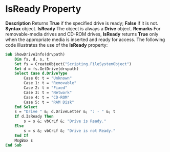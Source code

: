 
# IsReady Property



 **Description**
Returns  **True** if the specified drive is ready; **False** if it is not.
 **Syntax**
object. **IsReady**
The object is always a  **Drive** object.
 **Remarks**
For removable-media drives and CD-ROM drives,  **IsReady** returns **True** only when the appropriate media is inserted and ready for access.
The following code illustrates the use of the  **IsReady** property:



```vb
Sub ShowDriveInfo(drvpath)
    Dim fs, d, s, t
    Set fs = CreateObject("Scripting.FileSystemObject")
    Set d = fs.GetDrive(drvpath)
    Select Case d.DriveType
        Case 0: t = "Unknown"
        Case 1: t = "Removable"
        Case 2: t = "Fixed"
        Case 3: t = "Network"
        Case 4: t = "CD-ROM"
        Case 5: t = "RAM Disk"
    End Select
    s = "Drive " &; d.DriveLetter &; ": - " &; t
    If d.IsReady Then 
        s = s &; vbCrLf &; "Drive is Ready."
    Else
        s = s &; vbCrLf &; "Drive is not Ready."
    End If
    MsgBox s
End Sub
```

